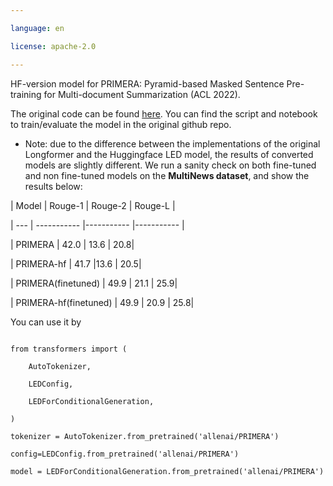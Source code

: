 ---
language: en
license: apache-2.0
---


HF-version model for PRIMERA: Pyramid-based Masked Sentence Pre-training for Multi-document Summarization (ACL 2022). 

The original code can be found [here](https://github.com/allenai/PRIMER). You can find the script and notebook to train/evaluate the model in the original github repo.

* Note: due to the difference between the implementations of the original Longformer and the Huggingface LED model, the results of converted models are slightly different. We run a sanity check on both fine-tuned and non fine-tuned models on the **MultiNews dataset**, and show the results below:

| Model | Rouge-1 | Rouge-2 | Rouge-L |
| --- | ----------- |----------- |----------- |
| PRIMERA | 42.0 | 13.6 | 20.8| 
| PRIMERA-hf | 41.7 |13.6 | 20.5|
| PRIMERA(finetuned) | 49.9 | 21.1 | 25.9|
| PRIMERA-hf(finetuned) | 49.9 | 20.9 | 25.8|

You can use it by 
```
from transformers import (
    AutoTokenizer,
    LEDConfig,
    LEDForConditionalGeneration,
)
tokenizer = AutoTokenizer.from_pretrained('allenai/PRIMERA')
config=LEDConfig.from_pretrained('allenai/PRIMERA')
model = LEDForConditionalGeneration.from_pretrained('allenai/PRIMERA')
```